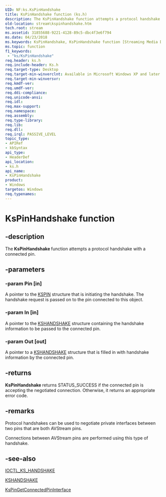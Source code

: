 ```yaml
---
UID: NF:ks.KsPinHandshake
title: KsPinHandshake function (ks.h)
description: The KsPinHandshake function attempts a protocol handshake with a connected pin.
old-location: stream\kspinhandshake.htm
tech.root: stream
ms.assetid: 31855688-9221-4128-89c5-dbc4f3e6f794
ms.date: 04/23/2018
ms.keywords: KsPinHandshake, KsPinHandshake function [Streaming Media Devices], avfunc_a7b6afa8-acb0-4847-9e86-136100c4dd48.xml, ks/KsPinHandshake, stream.kspinhandshake
ms.topic: function
f1_keywords:
 - "ks/KsPinHandshake"
req.header: ks.h
req.include-header: Ks.h
req.target-type: Desktop
req.target-min-winverclnt: Available in Microsoft Windows XP and later operating systems and DirectX 8.0 and later DirectX versions.
req.target-min-winversvr: 
req.kmdf-ver: 
req.umdf-ver: 
req.ddi-compliance: 
req.unicode-ansi: 
req.idl: 
req.max-support: 
req.namespace: 
req.assembly: 
req.type-library: 
req.lib: 
req.dll: 
req.irql: PASSIVE_LEVEL
topic_type:
- APIRef
- kbSyntax
api_type:
- HeaderDef
api_location:
- ks.h
api_name:
- KsPinHandshake
product:
- Windows
targetos: Windows
req.typenames: 
---
```


# KsPinHandshake function


## -description


The<b> KsPinHandshake </b>function attempts a protocol handshake with a connected pin.


## -parameters




### -param Pin [in]

A pointer to the <a href="https://docs.microsoft.com/windows-hardware/drivers/ddi/ks/ns-ks-_kspin">KSPIN</a> structure that is initiating the handshake. The handshake request is passed on to the pin connected to this object.


### -param In [in]

A pointer to the <a href="https://docs.microsoft.com/windows-hardware/drivers/ddi/ks/ns-ks-kshandshake">KSHANDSHAKE</a> structure containing the handshake information to be passed to the connected pin.


### -param Out [out]

A pointer to a <a href="https://docs.microsoft.com/windows-hardware/drivers/ddi/ks/ns-ks-kshandshake">KSHANDSHAKE</a> structure that is filled in with handshake information by the connected pin.


## -returns



<b>KsPinHandshake </b>returns STATUS_SUCCESS if the connected pin is accepting the negotiated connection. Otherwise, it returns an appropriate error code.




## -remarks



Protocol handshakes can be used to negotiate private interfaces between two pins that are both AVStream pins. 

Connections between AVStream pins are performed using this type of handshake.




## -see-also




<a href="https://docs.microsoft.com/windows-hardware/drivers/ddi/ks/ni-ks-ioctl_ks_handshake">IOCTL_KS_HANDSHAKE</a>



<a href="https://docs.microsoft.com/windows-hardware/drivers/ddi/ks/ns-ks-kshandshake">KSHANDSHAKE</a>



<a href="https://docs.microsoft.com/windows-hardware/drivers/ddi/ks/nf-ks-kspingetconnectedpininterface">KsPinGetConnectedPinInterface</a>
 

 

